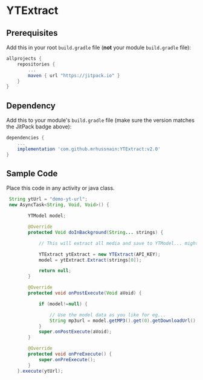 # YTExtract

## Prerequisites

Add this in your root `build.gradle` file (**not** your module `build.gradle` file):

```gradle
allprojects {
	repositories {
		...
		maven { url "https://jitpack.io" }
	}
}
```

## Dependency

Add this to your module's `build.gradle` file (make sure the version matches the JitPack badge above):

```gradle
dependencies {
	...
	implementation 'com.github.mrhussnain:YTExtract:v2.0'
}
```

## Sample Code

Place this code in any activity or java class.

``` java
 String ytUrl = "demo-yt-url";
 new AsyncTask<String, Void, Void>() {

        YTModel model;

        @Override
        protected Void doInBackground(String... strings) {

            // This will extract all media and save to YTModel... might take some time :)

            YTExtract ytExtract = new YTExtract(API_KEY);
            model = ytExtract.Extract(strings[0]);

            return null;
        }

        @Override
        protected void onPostExecute(Void aVoid) {

            if (model!=null) {

                // Use the model data as you like for eg...
                String mp3url = model.getMP3().get(0).getDownloadUrl();
            }
            super.onPostExecute(aVoid);
        }

        @Override
        protected void onPreExecute() {
            super.onPreExecute();
        }
    }.execute(ytUrl);
```

